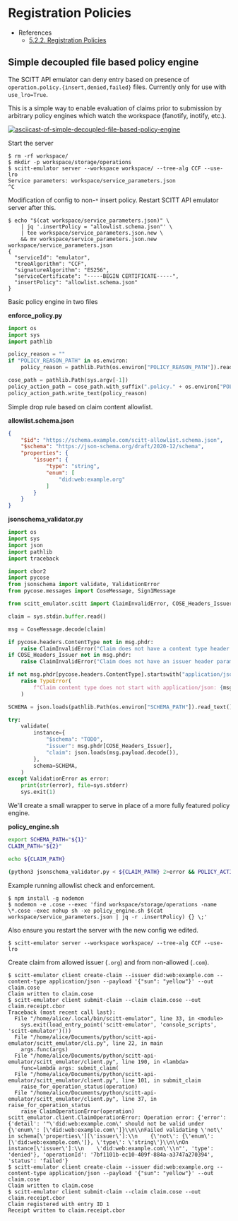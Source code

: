 # Registration Policies

- References
  - [5.2.2. Registration Policies](https://www.ietf.org/archive/id/draft-birkholz-scitt-architecture-02.html#name-registration-policies)

## Simple decoupled file based policy engine

The SCITT API emulator can deny entry based on presence of
`operation.policy.{insert,denied,failed}` files. Currently only for use with
`use_lro=True`.

This is a simple way to enable evaluation of claims prior to submission by
arbitrary policy engines which watch the workspace (fanotify, inotify, etc.).

[![asciicast-of-simple-decoupled-file-based-policy-engine](https://asciinema.org/a/572766.svg)](https://asciinema.org/a/572766)

Start the server

```console
$ rm -rf workspace/
$ mkdir -p workspace/storage/operations
$ scitt-emulator server --workspace workspace/ --tree-alg CCF --use-lro
Service parameters: workspace/service_parameters.json
^C
```

Modification of config to non-`*` insert policy. Restart SCITT API emulator server after this.

```console
$ echo "$(cat workspace/service_parameters.json)" \
    | jq '.insertPolicy = "allowlist.schema.json"' \
    | tee workspace/service_parameters.json.new \
    && mv workspace/service_parameters.json.new workspace/service_parameters.json
{
  "serviceId": "emulator",
  "treeAlgorithm": "CCF",
  "signatureAlgorithm": "ES256",
  "serviceCertificate": "-----BEGIN CERTIFICATE-----",
  "insertPolicy": "allowlist.schema.json"
}
```

Basic policy engine in two files

**enforce_policy.py**

```python
import os
import sys
import pathlib

policy_reason = ""
if "POLICY_REASON_PATH" in os.environ:
    policy_reason = pathlib.Path(os.environ["POLICY_REASON_PATH"]).read_text()

cose_path = pathlib.Path(sys.argv[-1])
policy_action_path = cose_path.with_suffix(".policy." + os.environ["POLICY_ACTION"].lower())
policy_action_path.write_text(policy_reason)
```

Simple drop rule based on claim content allowlist.

**allowlist.schema.json**

```json
{
    "$id": "https://schema.example.com/scitt-allowlist.schema.json",
    "$schema": "https://json-schema.org/draft/2020-12/schema",
    "properties": {
        "issuer": {
            "type": "string",
            "enum": [
                "did:web:example.org"
            ]
        }
    }
}
```

**jsonschema_validator.py**

```python
import os
import sys
import json
import pathlib
import traceback

import cbor2
import pycose
from jsonschema import validate, ValidationError
from pycose.messages import CoseMessage, Sign1Message

from scitt_emulator.scitt import ClaimInvalidError, COSE_Headers_Issuer

claim = sys.stdin.buffer.read()

msg = CoseMessage.decode(claim)

if pycose.headers.ContentType not in msg.phdr:
    raise ClaimInvalidError("Claim does not have a content type header parameter")
if COSE_Headers_Issuer not in msg.phdr:
    raise ClaimInvalidError("Claim does not have an issuer header parameter")

if not msg.phdr[pycose.headers.ContentType].startswith("application/json"):
    raise TypeError(
        f"Claim content type does not start with application/json: {msg.phdr[pycose.headers.ContentType]!r}"
    )

SCHEMA = json.loads(pathlib.Path(os.environ["SCHEMA_PATH"]).read_text())

try:
    validate(
        instance={
            "$schema": "TODO",
            "issuer": msg.phdr[COSE_Headers_Issuer],
            "claim": json.loads(msg.payload.decode()),
        },
        schema=SCHEMA,
    )
except ValidationError as error:
    print(str(error), file=sys.stderr)
    sys.exit(1)
```

We'll create a small wrapper to serve in place of a more fully featured policy
engine.

**policy_engine.sh**

```bash
export SCHEMA_PATH="${1}"
CLAIM_PATH="${2}"

echo ${CLAIM_PATH}

(python3 jsonschema_validator.py < ${CLAIM_PATH} 2>error && POLICY_ACTION=insert python3 enforce_policy.py ${CLAIM_PATH}) || (python3 -c 'import sys, json; print(json.dumps({"type": "denied", "detail": json.dumps(sys.stdin.read())}))' < error > reason.json; POLICY_ACTION=denied POLICY_REASON_PATH=reason.json python3 enforce_policy.py ${CLAIM_PATH})
```

Example running allowlist check and enforcement.

```console
$ npm install -g nodemon
$ nodemon -e .cose --exec 'find workspace/storage/operations -name \*.cose -exec nohup sh -xe policy_engine.sh $(cat workspace/service_parameters.json | jq -r .insertPolicy) {} \;'
```

Also ensure you restart the server with the new config we edited.

```console
$ scitt-emulator server --workspace workspace/ --tree-alg CCF --use-lro
```

Create claim from allowed issuer (`.org`) and from non-allowed (`.com`).

```console
$ scitt-emulator client create-claim --issuer did:web:example.com --content-type application/json --payload '{"sun": "yellow"}' --out claim.cose
Claim written to claim.cose
$ scitt-emulator client submit-claim --claim claim.cose --out claim.receipt.cbor
Traceback (most recent call last):
  File "/home/alice/.local/bin/scitt-emulator", line 33, in <module>
    sys.exit(load_entry_point('scitt-emulator', 'console_scripts', 'scitt-emulator')())
  File "/home/alice/Documents/python/scitt-api-emulator/scitt_emulator/cli.py", line 22, in main
    args.func(args)
  File "/home/alice/Documents/python/scitt-api-emulator/scitt_emulator/client.py", line 190, in <lambda>
    func=lambda args: submit_claim(
  File "/home/alice/Documents/python/scitt-api-emulator/scitt_emulator/client.py", line 101, in submit_claim
    raise_for_operation_status(operation)
  File "/home/alice/Documents/python/scitt-api-emulator/scitt_emulator/client.py", line 37, in raise_for_operation_status
    raise ClaimOperationError(operation)
scitt_emulator.client.ClaimOperationError: Operation error: {'error': {'detail': '"\'did:web:example.com\' should not be valid under {\'enum\': [\'did:web:example.com\']}\\n\\nFailed validating \'not\' in schema[\'properties\'][\'issuer\']:\\n    {\'not\': {\'enum\': [\'did:web:example.com\']}, \'type\': \'string\'}\\n\\nOn instance[\'issuer\']:\\n    \'did:web:example.com\'\\n"', 'type': 'denied'}, 'operationId': '7bf1101b-ec10-409f-884a-a3747a270394', 'status': 'failed'}
$ scitt-emulator client create-claim --issuer did:web:example.org --content-type application/json --payload '{"sun": "yellow"}' --out claim.cose
Claim written to claim.cose
$ scitt-emulator client submit-claim --claim claim.cose --out claim.receipt.cbor
Claim registered with entry ID 1
Receipt written to claim.receipt.cbor
```
